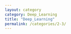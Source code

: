 ```yaml
---
layout: category
category: Deep_Learning
title: "Deep_Learning"
permalink: /categories/2-3/
---
```

